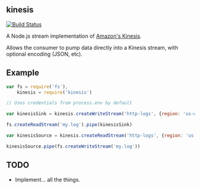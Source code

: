 kinesis
-------

[![Build Status](https://secure.travis-ci.org/mhart/kinesis.png?branch=master)](http://travis-ci.org/mhart/kinesis)

A Node.js stream implementation of [Amazon's Kinesis](http://docs.aws.amazon.com/kinesis/latest/APIReference/).

Allows the consumer to pump data directly into a Kinesis stream, with optional encoding (JSON, etc).

Example
-------

```js
var fs = require('fs'),
    kinesis = require('kinesis')

// Uses credentials from process.env by default

var kinesisSink = kinesis.createWriteStream('http-logs', {region: 'us-west-1', encoding: 'json'})

fs.createReadStream('my.log').pipe(kinesisSink)

var kinesisSource = kinesis.createReadStream('http-logs', {region: 'us-west-1', encoding: 'json'})

kinesisSource.pipe(fs.createWriteStream('my.log'))
```

TODO
----

- Implement... all the things.
